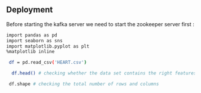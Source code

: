 
## Deployment

Before starting the kafka server we need to start the zookeeper server first :

```bash
import pandas as pd
import seaborn as sns
import matplotlib.pyplot as plt
%matplotlib inline
```



```bash
 df = pd.read_csv('HEART.csv') 

```


```bash
  df.head() # checking whether the data set contains the right features 
```


```bash
 df.shape # checking the total number of rows and columns
  
```

